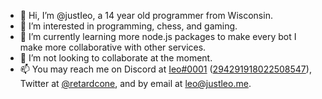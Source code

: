- 👋 Hi, I’m @justIeo, a 14 year old programmer from Wisconsin.
- 👀 I’m interested in programming, chess, and gaming.
- 🌱 I’m currently learning more node.js packages to make every bot I make more collaborative with other services.
- 💞️ I’m not looking to collaborate at the moment.
- 📫 You may reach me on Discord at [Ieo#0001](https://discord.com/user/294291918022508547) ([294291918022508547](https://discord.com/users/294291918022508547)), Twitter at [@retardcone](https://twitter.com/retardcone), and by email at leo@justleo.me.
